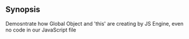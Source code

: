 ## Synopsis
Demosntrate how Global Object and 'this' are creating by JS Engine,   even no code in our JavaScript file